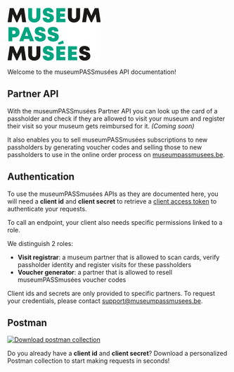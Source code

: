 <!-- focus: false -->

![](../assets/images/logo.png)

Welcome to the museumPASSmusées API documentation!

## Partner API

With the museumPASSmusées Partner API you can look up the card of a passholder and check if they are allowed to visit your museum and register their visit so your museum gets reimbursed for it. *(Coming soon)*

It also enables you to sell museumPASSmusées subscriptions to new passholders by generating voucher codes and selling those to new passholders to use in the online order process on [museumpassmusees.be](https://museumpassmusees.be).

## Authentication
To use the museumPASSmusées APIs as they are documented here, you will need a **client id** and **client secret** to retrieve a [client access token](https://docs.publiq.be/docs/authentication/4706c3721316a-client-access-token) to authenticate your requests. 

To call an endpoint, your client also needs specific permissions linked to a role.

We distinguish 2 roles:
* **Visit registrar**: a museum partner that is allowed to scan cards, verify passholder identity and register visits for these passholders
* **Voucher generator**: a partner that is allowed to resell museumPASSmusées voucher codes

Client ids and secrets are only provided to specific partners. To request your credentials, please contact support@museumpassmusees.be.

## Postman

<!-- focus: false -->

[![Download postman collection](https://postman.publiq.be/postman-download.svg)](https://postman.publiq.be/?api=mpm-partner-api)

Do you already have a **client id** and **client secret**?
Download a personalized Postman collection to start making requests in seconds!
